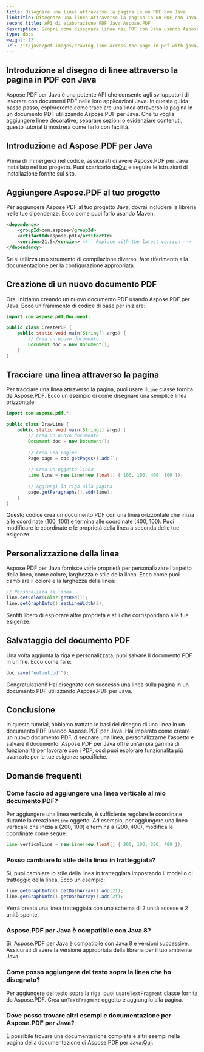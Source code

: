 ```yaml
---
title: Disegnare una linea attraverso la pagina in un PDF con Java
linktitle: Disegnare una linea attraverso la pagina in un PDF con Java
second_title: API di elaborazione PDF Java Aspose.PDF
description: Scopri come disegnare linee nei PDF con Java usando Aspose.PDF per Java. Guida passo passo con codice sorgente per disegnare linee nei PDF.
type: docs
weight: 13
url: /it/java/pdf-images/drawing-line-across-the-page-in-pdf-with-java/
---
```


## Introduzione al disegno di linee attraverso la pagina in PDF con Java

Aspose.PDF per Java è una potente API che consente agli sviluppatori di lavorare con documenti PDF nelle loro applicazioni Java. In questa guida passo passo, esploreremo come tracciare una linea attraverso la pagina in un documento PDF utilizzando Aspose.PDF per Java. Che tu voglia aggiungere linee decorative, separare sezioni o evidenziare contenuti, questo tutorial ti mostrerà come farlo con facilità.

## Introduzione ad Aspose.PDF per Java

Prima di immergerci nel codice, assicurati di avere Aspose.PDF per Java installato nel tuo progetto. Puoi scaricarlo da[Qui](https://releases.aspose.com/pdf/java/) e seguire le istruzioni di installazione fornite sul sito.

## Aggiungere Aspose.PDF al tuo progetto

Per aggiungere Aspose.PDF al tuo progetto Java, dovrai includere la libreria nelle tue dipendenze. Ecco come puoi farlo usando Maven:

```xml
<dependency>
    <groupId>com.aspose</groupId>
    <artifactId>aspose-pdf</artifactId>
    <version>21.5</version> <!-- Replace with the latest version -->
</dependency>
```

Se si utilizza uno strumento di compilazione diverso, fare riferimento alla documentazione per la configurazione appropriata.

## Creazione di un nuovo documento PDF

Ora, iniziamo creando un nuovo documento PDF usando Aspose.PDF per Java. Ecco un frammento di codice di base per iniziare:

```java
import com.aspose.pdf.Document;

public class CreatePDF {
    public static void main(String[] args) {
        // Crea un nuovo documento
        Document doc = new Document();
    }
}
```

## Tracciare una linea attraverso la pagina

 Per tracciare una linea attraverso la pagina, puoi usare il`Line` classe fornita da Aspose.PDF. Ecco un esempio di come disegnare una semplice linea orizzontale:

```java
import com.aspose.pdf.*;

public class DrawLine {
    public static void main(String[] args) {
        // Crea un nuovo documento
        Document doc = new Document();
        
        // Crea una pagina
        Page page = doc.getPages().add();
        
        // Crea un oggetto linea
        Line line = new Line(new float[] { 100, 100, 400, 100 });
        
        // Aggiungi la riga alla pagina
        page.getParagraphs().add(line);
    }
}
```

Questo codice crea un documento PDF con una linea orizzontale che inizia alle coordinate (100, 100) e termina alle coordinate (400, 100). Puoi modificare le coordinate e le proprietà della linea a seconda delle tue esigenze.

## Personalizzazione della linea

Aspose.PDF per Java fornisce varie proprietà per personalizzare l'aspetto della linea, come colore, larghezza e stile della linea. Ecco come puoi cambiare il colore e la larghezza della linea:

```java
// Personalizza la linea
line.setColor(Color.getRed());
line.getGraphInfo().setLineWidth(2);
```

Sentiti libero di esplorare altre proprietà e stili che corrispondano alle tue esigenze.

## Salvataggio del documento PDF

Una volta aggiunta la riga e personalizzata, puoi salvare il documento PDF in un file. Ecco come fare:

```java
doc.save("output.pdf");
```

Congratulazioni! Hai disegnato con successo una linea sulla pagina in un documento PDF utilizzando Aspose.PDF per Java.

## Conclusione

In questo tutorial, abbiamo trattato le basi del disegno di una linea in un documento PDF usando Aspose.PDF per Java. Hai imparato come creare un nuovo documento PDF, disegnare una linea, personalizzarne l'aspetto e salvare il documento. Aspose.PDF per Java offre un'ampia gamma di funzionalità per lavorare con i PDF, così puoi esplorare funzionalità più avanzate per le tue esigenze specifiche.

## Domande frequenti

### Come faccio ad aggiungere una linea verticale al mio documento PDF?

Per aggiungere una linea verticale, è sufficiente regolare le coordinate durante la creazione`Line` oggetto. Ad esempio, per aggiungere una linea verticale che inizia a (200, 100) e termina a (200, 400), modifica le coordinate come segue:

```java
Line verticalLine = new Line(new float[] { 200, 100, 200, 400 });
```

### Posso cambiare lo stile della linea in tratteggiata?

Sì, puoi cambiare lo stile della linea in tratteggiata impostando il modello di tratteggio della linea. Ecco un esempio:

```java
line.getGraphInfo().getDashArray().add(2f);
line.getGraphInfo().getDashArray().add(2f);
```

Verrà creata una linea tratteggiata con uno schema di 2 unità accese e 2 unità spente.

### Aspose.PDF per Java è compatibile con Java 8?

Sì, Aspose.PDF per Java è compatibile con Java 8 e versioni successive. Assicurati di avere la versione appropriata della libreria per il tuo ambiente Java.

### Come posso aggiungere del testo sopra la linea che ho disegnato?

 Per aggiungere del testo sopra la riga, puoi usare`TextFragment` classe fornita da Aspose.PDF. Crea un`TextFragment` oggetto e aggiungilo alla pagina.

### Dove posso trovare altri esempi e documentazione per Aspose.PDF per Java?

 È possibile trovare una documentazione completa e altri esempi nella pagina della documentazione di Aspose.PDF per Java:[Qui](https://reference.aspose.com/pdf/java/).